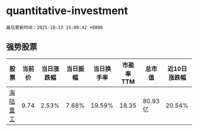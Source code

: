# quantitative-investment

`最后更新时间：2025-10-13 15:09:42 +0800`

## 强势股票

|股票|当前价|当日涨跌幅|当日振幅|当日换手率|市盈率TTM|总市值|近10日涨跌幅|
|----|----|----|----|----|----|----|----|
|[海陆重工](https://xueqiu.com/S/SZ002255)|9.74|2.53%|7.68%|19.59%|18.35|80.93亿|20.54%|
